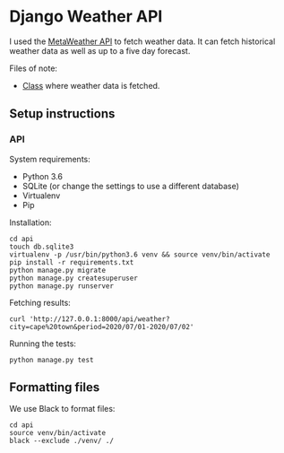 # Django Weather API

I used the [MetaWeather API](https://www.metaweather.com/api/) to fetch weather data. It can fetch historical weather data as well as up to a five day forecast.

Files of note:
 - [Class](./api/weather/metaweather.py) where weather data is fetched.

## Setup instructions

### API

System requirements:

- Python 3.6
- SQLite (or change the settings to use a different database)
- Virtualenv
- Pip

Installation:

```
cd api
touch db.sqlite3
virtualenv -p /usr/bin/python3.6 venv && source venv/bin/activate
pip install -r requirements.txt
python manage.py migrate
python manage.py createsuperuser
python manage.py runserver
```

Fetching results:

```
curl 'http://127.0.0.1:8000/api/weather?city=cape%20town&period=2020/07/01-2020/07/02'
```

Running the tests:

```
python manage.py test
```

## Formatting files

We use Black to format files:

```
cd api
source venv/bin/activate
black --exclude ./venv/ ./
```